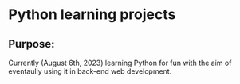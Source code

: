 # Python learning projects

## Purpose:
Currently (August 6th,  2023) learning Python for fun with the aim of eventaully using it in back-end web development.
